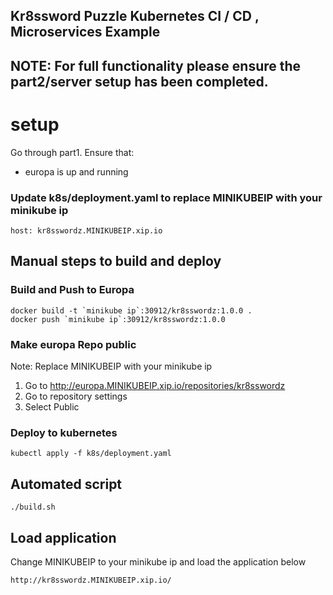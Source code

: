 ## Kr8ssword Puzzle Kubernetes CI / CD , Microservices Example
## NOTE: For full functionality please ensure the part2/server setup has been completed.

# setup
Go through part1. Ensure that:
 - europa is up and running

### Update k8s/deployment.yaml to replace MINIKUBEIP with your minikube ip
    host: kr8sswordz.MINIKUBEIP.xip.io

## Manual steps to build and deploy
### Build and Push to Europa
    docker build -t `minikube ip`:30912/kr8sswordz:1.0.0 .
    docker push `minikube ip`:30912/kr8sswordz:1.0.0

### Make europa Repo public
Note: Replace MINIKUBEIP with your minikube ip

1) Go to http://europa.MINIKUBEIP.xip.io/repositories/kr8sswordz
2) Go to repository settings 
3) Select Public

### Deploy to kubernetes
    kubectl apply -f k8s/deployment.yaml
        
## Automated script
    ./build.sh
    
## Load application
Change MINIKUBEIP to your minikube ip and load the application below

    http://kr8sswordz.MINIKUBEIP.xip.io/ 
